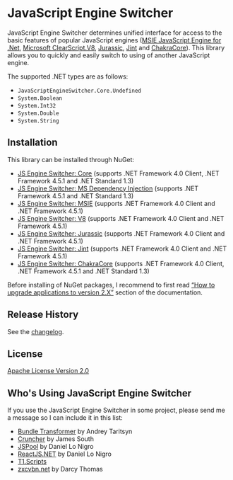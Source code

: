 JavaScript Engine Switcher
==========================

JavaScript Engine Switcher determines unified interface for access to the basic features of popular JavaScript engines ([MSIE JavaScript Engine for .Net](http://github.com/Taritsyn/MsieJavaScriptEngine), [Microsoft ClearScript.V8](http://clearscript.codeplex.com), [Jurassic](http://github.com/paulbartrum/jurassic), [Jint](http://github.com/sebastienros/jint) and [ChakraCore](http://github.com/Microsoft/ChakraCore)).
This library allows you to quickly and easily switch to using of another JavaScript engine.

The supported .NET types are as follows:

 * `JavaScriptEngineSwitcher.Core.Undefined`
 * `System.Boolean`
 * `System.Int32`
 * `System.Double`
 * `System.String`

## Installation
This library can be installed through NuGet:

 * [JS Engine Switcher: Core](http://nuget.org/packages/JavaScriptEngineSwitcher.Core/2.0.0-alpha1) (supports .NET Framework 4.0 Client, .NET Framework 4.5.1 and .NET Standard 1.3)
 * [JS Engine Switcher: MS Dependency Injection](http://nuget.org/packages/JavaScriptEngineSwitcher.Extensions.MsDependencyInjection/2.0.0-alpha1) (supports .NET Framework 4.5.1 and .NET Standard 1.3)
 * [JS Engine Switcher: MSIE](http://nuget.org/packages/JavaScriptEngineSwitcher.Msie/2.0.0-alpha1) (supports .NET Framework 4.0 Client and .NET Framework 4.5.1)
 * [JS Engine Switcher: V8](http://nuget.org/packages/JavaScriptEngineSwitcher.V8/2.0.0-alpha1) (supports .NET Framework 4.0 Client and .NET Framework 4.5.1)
 * [JS Engine Switcher: Jurassic](http://nuget.org/packages/JavaScriptEngineSwitcher.Jurassic/2.0.0-alpha1) (supports .NET Framework 4.0 Client and .NET Framework 4.5.1)
 * [JS Engine Switcher: Jint](http://nuget.org/packages/JavaScriptEngineSwitcher.Jint/2.0.0-alpha1) (supports .NET Framework 4.0 Client and .NET Framework 4.5.1)
 * [JS Engine Switcher: ChakraCore](http://nuget.org/packages/JavaScriptEngineSwitcher.ChakraCore/2.0.0-alpha1) (supports .NET Framework 4.0 Client, .NET Framework 4.5.1 and .NET Standard 1.3)

Before installing of NuGet packages, I recommend to first read [“How to upgrade applications to version 2.X”](https://github.com/Taritsyn/JavaScriptEngineSwitcher/wiki/How-to-upgrade-applications-to-version-2.X) section of the documentation.

## Release History
See the [changelog](CHANGELOG.md).

## License
[Apache License Version 2.0](http://github.com/Taritsyn/JavaScriptEngineSwitcher/blob/master/LICENSE)

## Who's Using JavaScript Engine Switcher
If you use the JavaScript Engine Switcher in some project, please send me a message so I can include it in this list:

 * [Bundle Transformer](http://bundletransformer.codeplex.com/) by Andrey Taritsyn
 * [Cruncher](http://github.com/JimBobSquarePants/Cruncher) by James South
 * [JSPool](http://dan.cx/projects/jspool) by Daniel Lo Nigro
 * [ReactJS.NET](http://reactjs.net/) by Daniel Lo Nigro
 * [T1.Scripts](http://nuget.org/packages/T1.Scripts) 
 * [zxcvbn.net](http://github.com/darcythomas/zxcvbn.net) by Darcy Thomas